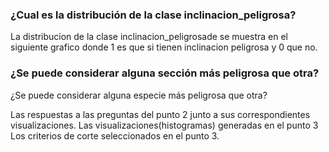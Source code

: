 ### ¿Cual es la distribución de la clase inclinacion_peligrosa?
La distribucion de la clase inclinacion_peligrosade se muestra en el siguiente grafico donde 1 es que si tienen inclinacion peligrosa y 0 que no. 


### ¿Se puede considerar alguna sección más peligrosa que otra?

¿Se puede considerar alguna especie más peligrosa que otra?



Las respuestas a las preguntas del punto 2 junto a sus correspondientes visualizaciones.
Las visualizaciones(histogramas) generadas en el punto 3  
Los criterios de corte seleccionados en el punto 3.
